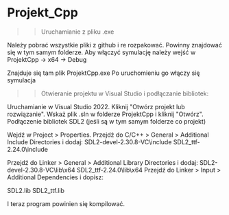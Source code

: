 # Projekt_Cpp

>> Uruchamianie z pliku .exe

Należy pobrać wszystkie pliki z github i re rozpakować. Powinny znajdować się w tym samym folderze.
Aby włączyć symulację należy wejść w ProjektCpp -> x64 -> Debug 

Znajduje się tam plik ProjektCpp.exe
Po uruchomieniu go włączy się symulacja



>> Otwieranie projektu w Visual Studio i podłączanie bibliotek:

Uruchamianie w Visual Studio 2022.
Kliknij "Otwórz projekt lub rozwiązanie".
Wskaż plik .sln w folderze ProjektCpp i kliknij "Otwórz".
Podłączenie bibliotek SDL2 (jeśli są w tym samym folderze co projekt)

Wejdź w Project > Properties.
Przejdź do C/C++ > General > Additional Include Directories i dodaj:
SDL2-devel-2.30.8-VC\include
SDL2_ttf-2.24.0\include

Przejdź do Linker > General > Additional Library Directories i dodaj:
SDL2-devel-2.30.8-VC\lib\x64
SDL2_ttf-2.24.0\lib\x64
Przejdź do Linker > Input > Additional Dependencies i dopisz:

SDL2.lib
SDL2_ttf.lib

I teraz program powinien się kompilować.
